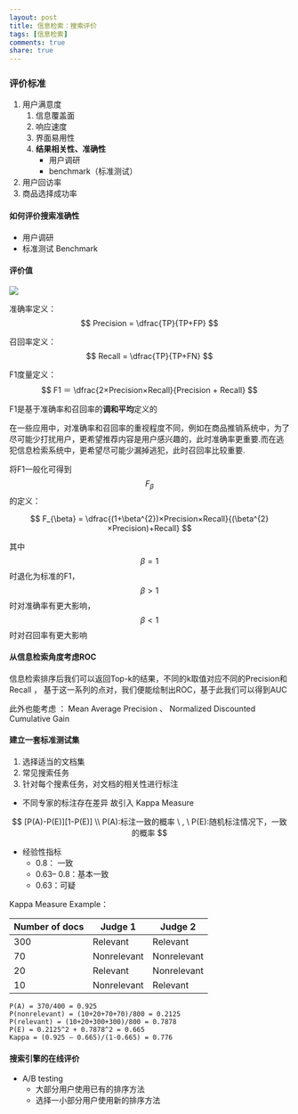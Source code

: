 ```yaml
---
layout: post
title: 信息检索：搜索评价
tags: [信息检索] 
comments: true
share: true
---
```


### 评价标准

1. 用户满意度
   1. 信息覆盖面
   2. 响应速度
   3. 界面易用性
   4. **结果相关性、准确性**
      - 用户调研
      - benchmark（标准测试）
2. 用户回访率
3. 商品选择成功率

#### 如何评价搜索准确性

- 用户调研
- 标准测试 Benchmark

#### 评价值

![](http://ww2.sinaimg.cn/large/006y8lVajw1f8j19w5au0j31kw0nnto7.jpg)

准确率定义：
$$
Precision = \dfrac{TP}{TP+FP}
$$

召回率定义：
$$
Recall = \dfrac{TP}{TP+FN}
$$

F1度量定义：
$$
F1 ＝ \dfrac{2×Precision×Recall}{Precision + Recall}
$$

F1是基于准确率和召回率的**调和平均**定义的

在一些应用中，对准确率和召回率的重视程度不同，例如在商品推销系统中，为了尽可能少打扰用户，更希望推荐内容是用户感兴趣的，此时准确率更重要.而在逃犯信息检索系统中，更希望尽可能少漏掉逃犯，此时召回率比较重要.

将F1一般化可得到$$F_\beta$$的定义：

$$
F_{\beta} = \dfrac{(1+\beta^{2})×Precision×Recall}{(\beta^{2}×Precision)+Recall}
$$

其中$$\beta = 1$$时退化为标准的F1，$$\beta>1$$时对准确率有更大影响，$$\beta<1$$时对召回率有更大影响

#### 从信息检索角度考虑ROC

信息检索排序后我们可以返回Top-k的结果，不同的k取值对应不同的Precision和Recall ， 基于这一系列的点对，我们便能绘制出ROC，基于此我们可以得到AUC

此外也能考虑 ： Mean Average Precision 、 Normalized Discounted Cumulative Gain

#### 建立一套标准测试集

1. 选择适当的文档集
2. 常见搜索任务
3. 针对每个搜素任务，对文档的相关性进行标注

- 不同专家的标注存在差异 故引入 Kappa Measure

$$
[P(A)-P(E)][1-P(E)] \\
P(A):标注一致的概率 \ , \  P(E):随机标注情况下，一致的概率
$$

- 经验性指标
  - 0.8： 一致
  - 0.63– 0.8：基本一致
  - 0.63：可疑



Kappa Measure Example：

| Number  of docs | Judge  1    | Judge  2    |
| --------------- | ----------- | ----------- |
| 300             | Relevant    | Relevant    |
| 70              | Nonrelevant | Nonrelevant |
| 20              | Relevant    | Nonrelevant |
| 10              | Nonrelevant | Relevant    |

```
P(A) = 370/400 = 0.925
P(nonrelevant) = (10+20+70+70)/800 = 0.2125
P(relevant) = (10+20+300+300)/800 = 0.7878
P(E) = 0.2125^2 + 0.7878^2 = 0.665
Kappa = (0.925 – 0.665)/(1-0.665) = 0.776
```

#### 搜索引擎的在线评价

- A/B testing
  - 大部分用户使用已有的排序方法
  - 选择一小部分用户使用新的排序方法


